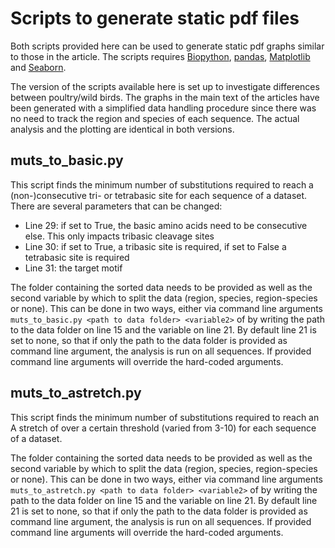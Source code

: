 # Scripts to generate static pdf files

Both scripts provided here can be used to generate static pdf graphs similar to those in the article. The scripts requires [Biopython](https://anaconda.org/conda-forge/biopython), [pandas](https://anaconda.org/conda-forge/pandas), [Matplotlib](https://anaconda.org/conda-forge/matplotlib) and [Seaborn](https://anaconda.org/anaconda/seaborn).

The version of the scripts available here is set up to investigate differences between poultry/wild birds. The graphs in the main text of the articles have been generated with a simplified data handling procedure since there was no need to track the region and species of each sequence. The actual analysis and the plotting are identical in both versions.

## muts_to_basic.py

This script finds the minimum number of substitutions required to reach a (non-)consecutive tri- or tetrabasic site for each sequence of a dataset. There are several parameters that can be changed:
  * Line 29: if set to True, the basic amino acids need to be consecutive else. This only impacts tribasic cleavage sites
  * Line 30: if set to True, a tribasic site is required, if set to False a tetrabasic site is required
  * Line 31: the target motif

The folder containing the sorted data needs to be provided as well as the second variable by which to split the data (region, species, region-species or none). This can be done in two ways, either via command line arguments `muts_to_basic.py <path to data folder> <variable2>` of by writing the path to the data folder on line 15 and the variable on line 21. By default line 21 is set to none, so that if only the path to the data folder is provided as command line argument, the analysis is run on all sequences. If provided command line arguments will override the hard-coded arguments.

## muts_to_astretch.py

This script finds the minimum number of substitutions required to reach an A stretch of over a certain threshold (varied from 3-10) for each sequence of a dataset. 

The folder containing the sorted data needs to be provided as well as the second variable by which to split the data (region, species, region-species or none). This can be done in two ways, either via command line arguments `muts_to_astretch.py <path to data folder> <variable2>` of by writing the path to the data folder on line 15 and the variable on line 21. By default line 21 is set to none, so that if only the path to the data folder is provided as command line argument, the analysis is run on all sequences. If provided command line arguments will override the hard-coded arguments.
